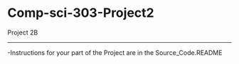 # Comp-sci-303-Project2
Project 2B
____________________
-Instructions for your part of the Project are in the Source_Code.README

